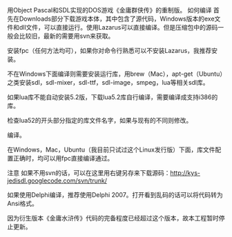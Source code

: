 用Object Pascal和SDL实现的DOS游戏《金庸群侠传》的重制版。
如何编译
首先在Downloads部分下载游戏本体，其中包含了源代码，Windows版本的exe文件和dll文件，可以直接运行。使用Lazarus可以直接编译。但是压缩包中的源码一般会比较旧，最新的需要用svn来获取。

安装fpc（任何方法均可），如果你对命令行熟悉可以不安装Lazarus，我推荐安装。

不在Windows下面编译则需要安装运行库，用brew（Mac），apt-get（Ubuntu）之类安装sdl，sdl-mixer，sdl-ttf，sdl-image，smpeg，lua等相关sdl库。

如果lua库不能自动安装5.2版，下载lua5.2库自行编译，需要编译成支持i386的库。

检查lua52的开头部分指定的库文件名字，如果与现有的不同则修改。

编译。

在Windows，Mac，Ubuntu（我目前只试过这个Linux发行版）下面，库文件配置正确时，均可以用fpc直接编译通过。

注意
如果不用svn的话，可以在这里用右键另存来下载源码：http://kys-jedisdl.googlecode.com/svn/trunk/

如果使用Delphi编译，推荐使用Delphi 2007。打开看到乱码的话可以将代码转为Ansi格式。

因为衍生版本《金庸水浒传》代码的完备程度已经超过这个版本，故本工程暂时停止更新。
